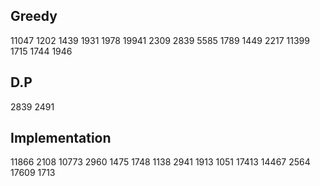 ## Greedy
11047 1202 1439 1931 1978 19941 2309 2839 5585 1789 1449 2217 11399 1715 1744 1946

## D.P
2839 2491

## Implementation
11866 2108 10773 2960 1475 1748 1138 2941 1913 1051 17413 14467 2564 17609 1713
